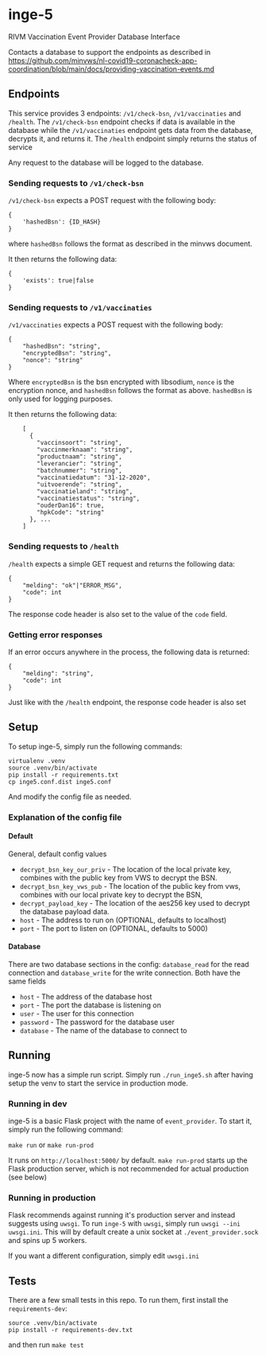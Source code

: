# inge-5
RIVM Vaccination Event Provider Database Interface

Contacts a database to support the endpoints as described in https://github.com/minvws/nl-covid19-coronacheck-app-coordination/blob/main/docs/providing-vaccination-events.md

## Endpoints

This service provides 3 endpoints: `/v1/check-bsn`, `/v1/vaccinaties` and `/health`. The `/v1/check-bsn` endpoint checks if data is available in the database
while the `/v1/vaccinaties` endpoint gets data from the database, decrypts it, and returns it. The `/health` endpoint simply returns the status of service

Any request to the database will be logged to the database.

### Sending requests to `/v1/check-bsn`
`/v1/check-bsn` expects a POST request with the following body:

```
{
	'hashedBsn': {ID_HASH}
}
```
where `hashedBsn` follows the format as described in the minvws document.

It then returns the following data:

```
{
	'exists': true|false
}
```

### Sending requests to `/v1/vaccinaties`
`/v1/vaccinaties` expects a POST request with the following body:
```
{
	"hashedBsn": "string",
	"encryptedBsn": "string",
	"nonce": "string"
}
```
Where `encryptedBsn` is the bsn encrypted with libsodium, `nonce` is the encryption nonce, and `hashedBsn` follows the format as above. `hashedBsn` is only used for logging purposes.

It then returns the following data:

```
	[
	  {
	    "vaccinsoort": "string",
	    "vaccinmerknaam": "string",
	    "productnaam": "string",
	    "leverancier": "string",
	    "batchnummer": "string",
	    "vaccinatiedatum": "31-12-2020",
	    "uitvoerende": "string",
	    "vaccinatieland": "string",
	    "vaccinatiestatus": "string",
	    "ouderDan16": true,
	    "hpkCode": "string"
	  }, ...
	]
```

### Sending requests to `/health`
`/health` expects a simple GET request and returns the following data:

```
{
	"melding": "ok"|"ERROR_MSG",
	"code": int
}
```

The response code header is also set to the value of the `code` field.


### Getting error responses
If an error occurs anywhere in the process, the following data is returned:

```
{
	"melding": "string",
	"code": int
}
```

Just like with the `/health` endpoint, the response code header is also set

## Setup

To setup inge-5, simply run the following commands:

```
virtualenv .venv
source .venv/bin/activate
pip install -r requirements.txt
cp inge5.conf.dist inge5.conf
```

And modify the config file as needed.

### Explanation of the config file

#### Default
General, default config values

* `decrypt_bsn_key_our_priv` - The location of the local private key, combines with the public key from VWS to decrypt the BSN.
* `decrypt_bsn_key_vws_pub` - The location of the public key from vws, combines with our local private key to decrypt the BSN,
* `decrypt_payload_key` - The location of the aes256 key used to decrypt the database payload data.
* `host` - The address to run on (OPTIONAL, defaults to localhost)
* `port` - The port to listen on (OPTIONAL, defaults to 5000)

#### Database
There are two database sections in the config: `database_read` for the read connection and `database_write` for the write connection. Both have the same fields

* `host` - The address of the database host
* `port` - The port the database is listening on
* `user` - The user for this connection
* `password` - The password for the database user
* `database` - The name of the database to connect to

## Running

inge-5 now has a simple run script. Simply run `./run_inge5.sh` after having setup the venv to start the service
in production mode.

### Running in dev

inge-5 is a basic Flask project with the name of `event_provider`. To start it, simply run the following command:

`make run` or `make run-prod`

It runs on `http://localhost:5000/` by default. `make run-prod` starts up the Flask production server, which is not recommended
for actual production (see below)

### Running in production

Flask recommends against running it's production server and instead suggests using `uwsgi`. To run `inge-5` with `uwsgi`,
simply run `uwsgi --ini uwsgi.ini`. This will by default create a unix socket at `./event_provider.sock` and spins up 5 workers.

If you want a different configuration, simply edit `uwsgi.ini`

## Tests

There are a few small tests in this repo. To run them, first install the `requirements-dev`:

```
source .venv/bin/activate
pip install -r requirements-dev.txt
```

and then run `make test`
